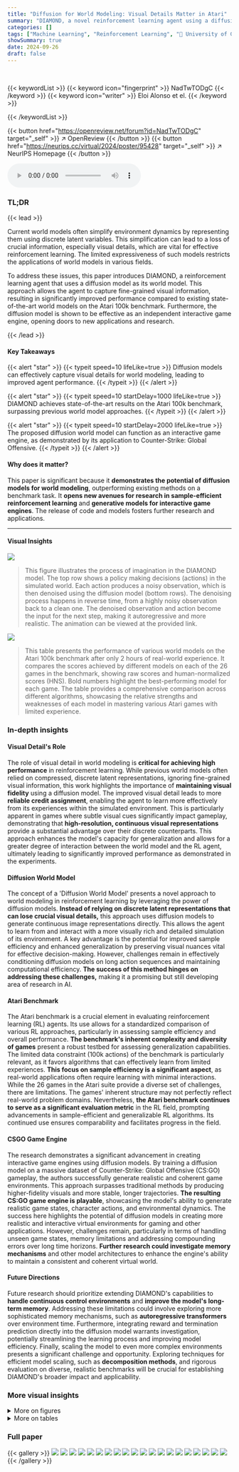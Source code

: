 ```yaml
---
title: "Diffusion for World Modeling: Visual Details Matter in Atari"
summary: "DIAMOND, a novel reinforcement learning agent using a diffusion world model, achieves state-of-the-art performance on the Atari 100k benchmark by leveraging visual details often ignored by discrete la..."
categories: []
tags: ["Machine Learning", "Reinforcement Learning", "🏢 University of Geneva",]
showSummary: true
date: 2024-09-26
draft: false
---
```


<br>

{{< keywordList >}}
{{< keyword icon="fingerprint" >}} NadTwTODgC {{< /keyword >}}
{{< keyword icon="writer" >}} Eloi Alonso et el. {{< /keyword >}}
 
{{< /keywordList >}}

{{< button href="https://openreview.net/forum?id=NadTwTODgC" target="_self" >}}
↗ OpenReview
{{< /button >}}
{{< button href="https://neurips.cc/virtual/2024/poster/95428" target="_self" >}}
↗ NeurIPS Homepage
{{< /button >}}


<audio controls>
    <source src="https://ai-paper-reviewer.com/NadTwTODgC/podcast.wav" type="audio/wav">
    Your browser does not support the audio element.
</audio>


### TL;DR


{{< lead >}}

Current world models often simplify environment dynamics by representing them using discrete latent variables. This simplification can lead to a loss of crucial information, especially visual details, which are vital for effective reinforcement learning.  The limited expressiveness of such models restricts the applications of world models in various fields. 

To address these issues, this paper introduces DIAMOND, a reinforcement learning agent that uses a diffusion model as its world model.  This approach allows the agent to capture fine-grained visual information, resulting in significantly improved performance compared to existing state-of-the-art world models on the Atari 100k benchmark.  Furthermore, the diffusion model is shown to be effective as an independent interactive game engine, opening doors to new applications and research.

{{< /lead >}}


#### Key Takeaways

{{< alert "star" >}}
{{< typeit speed=10 lifeLike=true >}} Diffusion models can effectively capture visual details for world modeling, leading to improved agent performance. {{< /typeit >}}
{{< /alert >}}

{{< alert "star" >}}
{{< typeit speed=10 startDelay=1000 lifeLike=true >}} DIAMOND achieves state-of-the-art results on the Atari 100k benchmark, surpassing previous world model approaches. {{< /typeit >}}
{{< /alert >}}

{{< alert "star" >}}
{{< typeit speed=10 startDelay=2000 lifeLike=true >}} The proposed diffusion world model can function as an interactive game engine, as demonstrated by its application to Counter-Strike: Global Offensive. {{< /typeit >}}
{{< /alert >}}

#### Why does it matter?
This paper is significant because it **demonstrates the potential of diffusion models for world modeling**, outperforming existing methods on a benchmark task. It **opens new avenues for research in sample-efficient reinforcement learning** and **generative models for interactive game engines**. The release of code and models fosters further research and applications.

------
#### Visual Insights



![](https://ai-paper-reviewer.com/NadTwTODgC/figures_1_1.jpg)

> This figure illustrates the process of imagination in the DIAMOND model.  The top row shows a policy making decisions (actions) in the simulated world. Each action produces a noisy observation, which is then denoised using the diffusion model (bottom rows). The denoising process happens in reverse time, from a highly noisy observation back to a clean one.  The denoised observation and action become the input for the next step, making it autoregressive and more realistic.  The animation can be viewed at the provided link.





![](https://ai-paper-reviewer.com/NadTwTODgC/tables_5_1.jpg)

> This table presents the performance of various world models on the Atari 100k benchmark after only 2 hours of real-world experience.  It compares the scores achieved by different models on each of the 26 games in the benchmark, showing raw scores and human-normalized scores (HNS).  Bold numbers highlight the best-performing model for each game.  The table provides a comprehensive comparison across different algorithms, showcasing the relative strengths and weaknesses of each model in mastering various Atari games with limited experience.





### In-depth insights


#### Visual Detail's Role
The role of visual detail in world modeling is **critical for achieving high performance** in reinforcement learning.  While previous world models often relied on compressed, discrete latent representations, ignoring fine-grained visual information, this work highlights the importance of **maintaining visual fidelity** using a diffusion model.  The improved visual detail leads to more **reliable credit assignment**, enabling the agent to learn more effectively from its experiences within the simulated environment.  This is particularly apparent in games where subtle visual cues significantly impact gameplay, demonstrating that **high-resolution, continuous visual representations** provide a substantial advantage over their discrete counterparts.  This approach enhances the model's capacity for generalization and allows for a greater degree of interaction between the world model and the RL agent, ultimately leading to significantly improved performance as demonstrated in the experiments.

#### Diffusion World Model
The concept of a 'Diffusion World Model' presents a novel approach to world modeling in reinforcement learning by leveraging the power of diffusion models.  **Instead of relying on discrete latent representations that can lose crucial visual details,** this approach uses diffusion models to generate continuous image representations directly. This allows the agent to learn from and interact with a more visually rich and detailed simulation of its environment. A key advantage is the potential for improved sample efficiency and enhanced generalization by preserving visual nuances vital for effective decision-making.  However, challenges remain in effectively conditioning diffusion models on long action sequences and maintaining computational efficiency.  **The success of this method hinges on addressing these challenges,** making it a promising but still developing area of research in AI.

#### Atari Benchmark
The Atari benchmark is a crucial element in evaluating reinforcement learning (RL) agents.  Its use allows for a standardized comparison of various RL approaches, particularly in assessing sample efficiency and overall performance.  **The benchmark's inherent complexity and diversity of games** present a robust testbed for assessing generalization capabilities. The limited data constraint (100k actions) of the benchmark is particularly relevant, as it favors algorithms that can effectively learn from limited experiences.  **This focus on sample efficiency is a significant aspect**, as real-world applications often require learning with minimal interactions.  While the 26 games in the Atari suite provide a diverse set of challenges, there are limitations.  The games' inherent structure may not perfectly reflect real-world problem domains. Nevertheless, **the Atari benchmark continues to serve as a significant evaluation metric** in the RL field, prompting advancements in sample-efficient and generalizable RL algorithms.  Its continued use ensures comparability and facilitates progress in the field.

#### CSGO Game Engine
The research demonstrates a significant advancement in creating interactive game engines using diffusion models. By training a diffusion model on a massive dataset of Counter-Strike: Global Offensive (CS:GO) gameplay, the authors successfully generate realistic and coherent game environments.  This approach surpasses traditional methods by producing higher-fidelity visuals and more stable, longer trajectories. **The resulting CS:GO game engine is playable**, showcasing the model's ability to generate realistic game states, character actions, and environmental dynamics.  The success here highlights the potential of diffusion models in creating more realistic and interactive virtual environments for gaming and other applications. However, challenges remain, particularly in terms of handling unseen game states, memory limitations and addressing compounding errors over long time horizons.  **Further research could investigate memory mechanisms** and other model architectures to enhance the engine's ability to maintain a consistent and coherent virtual world.

#### Future Directions
Future research should prioritize extending DIAMOND's capabilities to **handle continuous control environments** and **improve the model's long-term memory**.  Addressing these limitations could involve exploring more sophisticated memory mechanisms, such as **autoregressive transformers** over environment time.  Furthermore, integrating reward and termination prediction directly into the diffusion model warrants investigation, potentially streamlining the learning process and improving model efficiency.  Finally, scaling the model to even more complex environments presents a significant challenge and opportunity.  Exploring techniques for efficient model scaling, such as **decomposition methods**,  and rigorous evaluation on diverse, realistic benchmarks will be crucial for establishing DIAMOND's broader impact and applicability.


### More visual insights

<details>
<summary>More on figures
</summary>


![](https://ai-paper-reviewer.com/NadTwTODgC/figures_4_1.jpg)

> This figure compares the performance of DIAMOND against other world models on the Atari 100k benchmark. The x-axis represents the human-normalized score (HNS), which measures the performance relative to human players. The y-axis shows the different world models.  The blue bars represent DIAMOND, indicating that it achieves a mean HNS of 1.46 and an interquartile mean (IQM) of 0.64, which is superior to other models. The IQM is a measure of central tendency that is less sensitive to outliers than the mean. 


![](https://ai-paper-reviewer.com/NadTwTODgC/figures_6_1.jpg)

> This figure compares the performance of two different diffusion models, DDPM and EDM, in generating imagined trajectories.  The top row shows the initial observation which is the same for both models. Each subsequent row shows the result of increasing the number of denoising steps, from n=1 to n=10.  As the number of denoising steps increases, the generated image becomes progressively more realistic and less noisy. However, this improvement is much more pronounced in EDM compared to DDPM. Specifically, it is observed that DDPM produces highly unstable and unrealistic trajectories when fewer denoising steps are used, while EDM is much more stable, even with a single denoising step.


![](https://ai-paper-reviewer.com/NadTwTODgC/figures_6_2.jpg)

> This figure compares the performance of two different diffusion models (DDPM and EDM) used for generating trajectories in a world model.  Each row shows trajectories generated with a different number of denoising steps (n). The left column uses DDPM, which shows significant compounding error, especially with fewer denoising steps. The right column uses EDM, which is much more stable even with only one denoising step. This highlights EDM's advantage for world modeling applications.


![](https://ai-paper-reviewer.com/NadTwTODgC/figures_6_3.jpg)

> This figure compares single-step and multi-step sampling in the Boxing game, highlighting how single-step sampling results in blurry predictions due to the unpredictable movements of the black player, while multi-step sampling produces clearer images by focusing on specific outcomes.  It also demonstrates that when the policy controls the white player (providing full information), both sampling methods accurately predict the player's position.


![](https://ai-paper-reviewer.com/NadTwTODgC/figures_7_1.jpg)

> This figure compares the visual quality of imagined game trajectories generated by two different world models, IRIS and DIAMOND.  IRIS, using a discrete autoencoder, shows inconsistencies in its generated frames. For example, in Asterix, an enemy is incorrectly displayed as a reward, then back as an enemy, and again as a reward. In Breakout, the bricks and score are not consistent across frames.  In Road Runner, the rewards are inaccurately rendered. In contrast, DIAMOND's diffusion model produces consistent and more accurate visual representations across all three games. This demonstrates DIAMOND's ability to maintain fidelity to the environment even when generating longer sequences, unlike IRIS.


![](https://ai-paper-reviewer.com/NadTwTODgC/figures_8_1.jpg)

> This figure shows a series of screenshots from a video game created using DIAMOND’s diffusion world model trained on 87 hours of CS:GO gameplay. The screenshots demonstrate the model’s ability to generate realistic and interactive game environments, making it function as a playable game engine.  The videos showing the full sequence are available online at the URL provided in the caption.


![](https://ai-paper-reviewer.com/NadTwTODgC/figures_20_1.jpg)

> This figure shows performance profiles comparing DIAMOND with several other world models on the Atari 100k benchmark.  A performance profile plots the fraction of games where a given method achieved a human-normalized score above a certain threshold (τ) across multiple runs (seeds).  The x-axis represents the human normalized score threshold (τ), and the y-axis represents the fraction of runs that exceeded that score.  A higher curve indicates better performance.  The dashed horizontal line indicates the fraction of runs that exceeds human-level performance (HNS=1).


![](https://ai-paper-reviewer.com/NadTwTODgC/figures_23_1.jpg)

> This figure shows a quantitative analysis of the compounding error in autoregressive world models. It compares the average pixel distance between imagined trajectories and reference trajectories (collected from an expert player) in the Breakout game, for both DDPM and EDM-based world models with varying numbers of denoising steps. The results show that EDM models are more stable and have less compounding error than DDPM models, even with a single denoising step.


![](https://ai-paper-reviewer.com/NadTwTODgC/figures_24_1.jpg)

> This figure compares three different architectures for diffusion models.  The first is a U-Net 3D architecture commonly used in video generation, which processes all frames simultaneously. The other two are variations of U-Net 2D designed for world modeling, one uses frame-stacking, where the previous frames are concatenated to the input, and the other uses cross-attention, a more sophisticated method to consider past frames.


![](https://ai-paper-reviewer.com/NadTwTODgC/figures_26_1.jpg)

> This figure shows example trajectories generated by the DIAMOND model for two different environments: CS:GO and motorway driving.  The CS:GO example shows a first-person perspective, navigating a corridor and then going through a doorway. The motorway example depicts a car driving on a highway and plausibly overtaking another car. These examples illustrate the model's ability to generate plausible and coherent trajectories in complex, visually rich environments. The trajectories are sampled every 25 timesteps.


![](https://ai-paper-reviewer.com/NadTwTODgC/figures_27_1.jpg)

> The figure shows the effect of different actions on the model's predictions for a motorway driving scenario.  The model is given the same initial observations (six previous frames), but different actions are input (continue straight, steer left, steer right, slow down, speed up). The resulting trajectories show that the model is able to generate plausible continuations that correspond to the actions applied. Notably, when 'slow down' is applied, the model predicts the traffic ahead slowing down, showing an understanding of the scenario's dynamics.


![](https://ai-paper-reviewer.com/NadTwTODgC/figures_27_2.jpg)

> This figure shows the effect of applying different actions on the generated trajectories in the CS:GO environment. The model successfully generates the intended effects for short sequences, but for longer sequences it shows some instability and is unable to generate the plausible trajectories, suggesting that the model might not have encountered the similar scenarios in the training data. For example, when looking down, the model shifts to another area of the map instead of realistically showing the ground.


</details>




<details>
<summary>More on tables
</summary>


![](https://ai-paper-reviewer.com/NadTwTODgC/tables_19_1.jpg)
> This table presents the performance of DIAMOND and other methods on the Atari 100k benchmark.  For each of the 26 games, it shows the raw scores achieved after only 2 hours of real-world experience (100,000 actions).  It also displays human-normalized scores, which compare agent performance to that of a human player.  Bold numbers highlight the top-performing method for each game.  This allows for comparison of DIAMOND's sample efficiency with other world models and provides an overall performance summary.

![](https://ai-paper-reviewer.com/NadTwTODgC/tables_20_1.jpg)
> This table presents the performance of DIAMOND and other methods on the Atari 100k benchmark.  For each of the 26 games, it shows the raw scores achieved after only 2 hours of real-world experience (100k actions).  The scores are also normalized against human performance, providing human-normalized scores (HNS).  The best performing method for each game is highlighted in bold.

![](https://ai-paper-reviewer.com/NadTwTODgC/tables_21_1.jpg)
> This table presents the performance of DIAMOND and several baseline methods on the Atari 100k benchmark.  The benchmark consists of 26 Atari games, and each agent is only allowed to train for 2 hours of real-time experience before evaluation. The table shows the raw scores achieved by each agent in each game, along with human-normalized scores (HNS) and aggregated metrics such as the mean and interquartile mean.  The bold numbers highlight the best-performing methods for each game.  This allows comparison of DIAMOND's performance with other world model-based RL agents.

![](https://ai-paper-reviewer.com/NadTwTODgC/tables_22_1.jpg)
> This table presents the performance of different reinforcement learning agents on the Atari 100k benchmark.  The benchmark consists of 26 Atari games, each with a time limit of 100,000 actions (roughly 2 hours of human gameplay). The table shows the raw scores achieved by each agent on each game, along with human-normalized aggregate scores (mean and interquartile mean). The results illustrate the sample efficiency and overall performance of the agents compared to human performance.

![](https://ai-paper-reviewer.com/NadTwTODgC/tables_23_1.jpg)
> This table presents the results of the DIAMOND model and several baseline models on the Atari 100k benchmark.  For each of the 26 games in the benchmark, the table shows the average return achieved by a random agent, a human player, and each of the tested models after a training period of approximately two hours of real-world experience. The results are also presented as a human-normalized score (HNS), which allows for a more meaningful comparison across different games.  Bold values indicate the highest performance for each game.

![](https://ai-paper-reviewer.com/NadTwTODgC/tables_25_1.jpg)
> This table presents a comparison of different world models on two 3D environments: CS:GO and Motorway driving.  The models are evaluated based on FID, FVD, and LPIPS scores, which measure the visual quality of generated trajectories.  The table also includes the sampling rate (observations per second) and the number of parameters for each model.  The results show that DIAMOND, particularly the frame-stack version, outperforms the baselines in terms of visual quality, while maintaining a relatively high sampling rate and reasonable parameter count.

</details>




### Full paper

{{< gallery >}}
<img src="https://ai-paper-reviewer.com/NadTwTODgC/1.png" class="grid-w50 md:grid-w33 xl:grid-w25" />
<img src="https://ai-paper-reviewer.com/NadTwTODgC/2.png" class="grid-w50 md:grid-w33 xl:grid-w25" />
<img src="https://ai-paper-reviewer.com/NadTwTODgC/3.png" class="grid-w50 md:grid-w33 xl:grid-w25" />
<img src="https://ai-paper-reviewer.com/NadTwTODgC/4.png" class="grid-w50 md:grid-w33 xl:grid-w25" />
<img src="https://ai-paper-reviewer.com/NadTwTODgC/5.png" class="grid-w50 md:grid-w33 xl:grid-w25" />
<img src="https://ai-paper-reviewer.com/NadTwTODgC/6.png" class="grid-w50 md:grid-w33 xl:grid-w25" />
<img src="https://ai-paper-reviewer.com/NadTwTODgC/7.png" class="grid-w50 md:grid-w33 xl:grid-w25" />
<img src="https://ai-paper-reviewer.com/NadTwTODgC/8.png" class="grid-w50 md:grid-w33 xl:grid-w25" />
<img src="https://ai-paper-reviewer.com/NadTwTODgC/9.png" class="grid-w50 md:grid-w33 xl:grid-w25" />
<img src="https://ai-paper-reviewer.com/NadTwTODgC/10.png" class="grid-w50 md:grid-w33 xl:grid-w25" />
<img src="https://ai-paper-reviewer.com/NadTwTODgC/11.png" class="grid-w50 md:grid-w33 xl:grid-w25" />
<img src="https://ai-paper-reviewer.com/NadTwTODgC/12.png" class="grid-w50 md:grid-w33 xl:grid-w25" />
<img src="https://ai-paper-reviewer.com/NadTwTODgC/13.png" class="grid-w50 md:grid-w33 xl:grid-w25" />
<img src="https://ai-paper-reviewer.com/NadTwTODgC/14.png" class="grid-w50 md:grid-w33 xl:grid-w25" />
<img src="https://ai-paper-reviewer.com/NadTwTODgC/15.png" class="grid-w50 md:grid-w33 xl:grid-w25" />
<img src="https://ai-paper-reviewer.com/NadTwTODgC/16.png" class="grid-w50 md:grid-w33 xl:grid-w25" />
<img src="https://ai-paper-reviewer.com/NadTwTODgC/17.png" class="grid-w50 md:grid-w33 xl:grid-w25" />
<img src="https://ai-paper-reviewer.com/NadTwTODgC/18.png" class="grid-w50 md:grid-w33 xl:grid-w25" />
<img src="https://ai-paper-reviewer.com/NadTwTODgC/19.png" class="grid-w50 md:grid-w33 xl:grid-w25" />
<img src="https://ai-paper-reviewer.com/NadTwTODgC/20.png" class="grid-w50 md:grid-w33 xl:grid-w25" />
{{< /gallery >}}